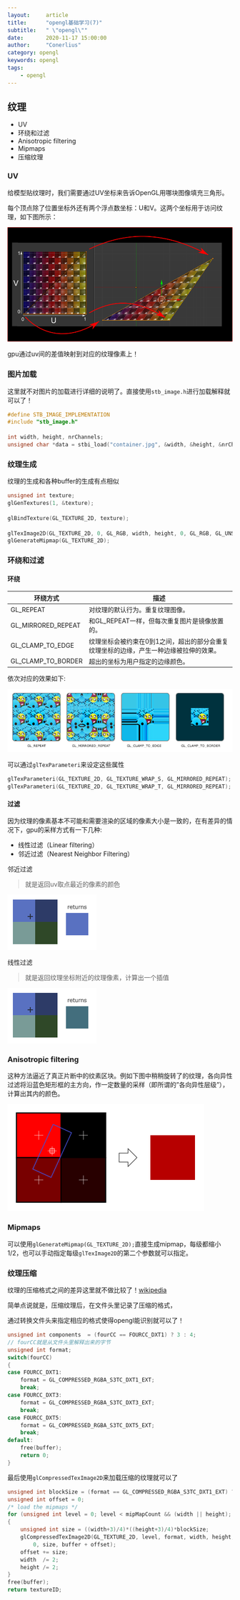 ```yaml
---
layout:     article
title:      "opengl基础学习(7)"
subtitle:   " \"opengl\""
date:       2020-11-17 15:00:00
author:     "Conerlius"
category: opengl
keywords: opengl
tags:
    - opengl
---
```


## 纹理

- UV
- 环绕和过滤
- Anisotropic filtering
- Mipmaps
- 压缩纹理

### UV

给模型贴纹理时，我们需要通过UV坐标来告诉OpenGL用哪块图像填充三角形。

每个顶点除了位置坐标外还有两个浮点数坐标：U和V。这两个坐标用于访问纹理，如下图所示：

![png](/images/computer/render/opengl/opengl_project_create7.png)

gpu通过uv间的差值映射到对应的纹理像素上！

### 图片加载

这里就不对图片的加载进行详细的说明了。直接使用`stb_image.h`进行加载解释就可以了！

```c++
#define STB_IMAGE_IMPLEMENTATION
#include "stb_image.h"

int width, height, nrChannels;
unsigned char *data = stbi_load("container.jpg", &width, &height, &nrChannels, 0);
```

### 纹理生成

纹理的生成和各种buffer的生成有点相似

```c++
unsigned int texture;
glGenTextures(1, &texture);

glBindTexture(GL_TEXTURE_2D, texture);

glTexImage2D(GL_TEXTURE_2D, 0, GL_RGB, width, height, 0, GL_RGB, GL_UNSIGNED_BYTE, data);
glGenerateMipmap(GL_TEXTURE_2D);
```

### 环绕和过滤

#### 环绕

| 环绕方式 | 描述 |
| -- | -- |
GL_REPEAT | 对纹理的默认行为。重复纹理图像。
GL_MIRRORED_REPEAT | 和GL_REPEAT一样，但每次重复图片是镜像放置的。
GL_CLAMP_TO_EDGE | 纹理坐标会被约束在0到1之间，超出的部分会重复纹理坐标的边缘，产生一种边缘被拉伸的效果。
GL_CLAMP_TO_BORDER | 超出的坐标为用户指定的边缘颜色。

依次对应的效果如下:

![png](/images/computer/render/opengl/opengl_project_create7_1.png "GL_REPEAT | GL_MIRRORED_REPEAT |  GL_CLAMP_TO_EDGE | GL_CLAMP_TO_BORDER")

可以通过`glTexParameteri`来设定这些属性
```c++
glTexParameteri(GL_TEXTURE_2D, GL_TEXTURE_WRAP_S, GL_MIRRORED_REPEAT);
glTexParameteri(GL_TEXTURE_2D, GL_TEXTURE_WRAP_T, GL_MIRRORED_REPEAT);
```

#### 过滤

因为纹理的像素基本不可能和需要渲染的区域的像素大小是一致的，在有差异的情况下，gpu的采样方式有一下几种:

- 线性过滤（Linear filtering）
- 邻近过滤（Nearest Neighbor Filtering）

邻近过滤

> 就是返回uv取点最近的像素的颜色

![png](/images/computer/render/opengl/opengl_project_create7_2.png)

线性过滤

> 就是返回纹理坐标附近的纹理像素，计算出一个插值

![png](/images/OpenGL/opengl_project_create7_3.png)

### Anisotropic filtering

这种方法逼近了真正片断中的纹素区块。例如下图中稍稍旋转了的纹理，各向异性过滤将沿蓝色矩形框的主方向，作一定数量的采样（即所谓的”各向异性层级”），计算出其内的颜色。

![png](/images/computer/render/opengl/opengl_project_create7_4.png)

### Mipmaps

可以使用`glGenerateMipmap(GL_TEXTURE_2D);`直接生成mipmap，每级都缩小1/2，也可以手动指定每级`glTexImage2D`的第二个参数就可以指定。

### 纹理压缩

纹理的压缩格式之间的差异这里就不做比较了！[wikipedia](https://en.wikipedia.org/wiki/S3_Texture_Compression)

简单点说就是，压缩纹理后，在文件头里记录了压缩的格式，

通过转换文件头来指定相应的格式使得opengl能识别就可以了！

```c++
unsigned int components  = (fourCC == FOURCC_DXT1) ? 3 : 4;
// fourCC就是从文件头里解释出来的字节
unsigned int format;
switch(fourCC)
{
case FOURCC_DXT1:
    format = GL_COMPRESSED_RGBA_S3TC_DXT1_EXT;
    break;
case FOURCC_DXT3:
    format = GL_COMPRESSED_RGBA_S3TC_DXT3_EXT;
    break;
case FOURCC_DXT5:
    format = GL_COMPRESSED_RGBA_S3TC_DXT5_EXT;
    break;
default:
    free(buffer);
    return 0;
}
```

最后使用`glCompressedTexImage2D`来加载压缩的纹理就可以了

```c++
unsigned int blockSize = (format == GL_COMPRESSED_RGBA_S3TC_DXT1_EXT) ? 8 : 16;
unsigned int offset = 0;
/* load the mipmaps */
for (unsigned int level = 0; level < mipMapCount && (width || height); +level)
{
    unsigned int size = ((width+3)/4)*((height+3)/4)*blockSize;
    glCompressedTexImage2D(GL_TEXTURE_2D, level, format, width, height,
        0, size, buffer + offset);
    offset += size;
    width  /= 2;
    height /= 2;
}
free(buffer);
return textureID;
```
